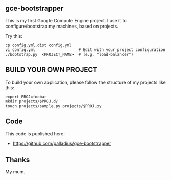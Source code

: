 gce-bootstrapper
----------------

This is my first Google Compute Engine project. I use it to configure/bootstrap my machines,
based on projects.

Try this:

    cp config.yml.dist config.yml
    vi config.yml                   # Edit with your project configuration
    ./bootstrap.py  <PROJECT_NAME>  # (e.g. "load-balancer")

BUILD YOUR OWN PROJECT
----------------------

To build your own application, please follow the structure of my projects like this:

    export PROJ=foobar
	mkdir projects/$PROJ.d/
	touch projects/sample.py projects/$PROJ.py


Code
----

This code is published here:

* https://github.com/palladius/gce-bootstrapper


Thanks
------

My mum.
